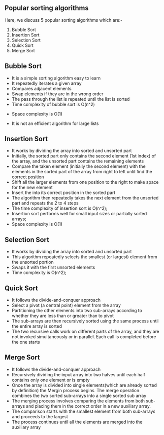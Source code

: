 ## Popular sorting algorithms
Here, we discuss 5 popular sorting algorithms which are:-

1. Bubble Sort
2. Insertion Sort
3. Selection Sort
4. Quick Sort
5. Merge Sort

## Bubble Sort

- It is a simple sorting algorithm easy to learn
- It repeatedly iterates a given array
- Compares adjacent elements
- Swap elements if they are in the wrong order
- The pass through the list is repeated until the list is sorted
- Time complexity of bubble sort is O(n^2)

* Space complexity is O(1)

- It is not an efficient algorithm for large lists

## Insertion Sort

- It works by dividing the array into sorted and unsorted part
- Initially, the sorted part only contains the second element (1st index) of the array, and the unsorted part contains the remaining elements
- Compare the taken element (initially the second element) with the elements in the sorted part of the array from right to left until find the correct position
- Shift all the larger elements from one position to the right to make space for the new element
- Insert the into its correct position in the sorted part
- The algorithm then repeatedly takes the next element from the unsorted part and repeats the 2 to 4 steps
- The time complexity of insertion sort is O(n^2);
- Insertion sort performs well for small input sizes or partially sorted arrays;
- Space complexity is O(1)

## Selection Sort

- It works by dividing the array into sorted and unsorted part
- This algorithm repeatedly selects the smallest (or largest) element from the unsorted portion
- Swaps it with the first unsorted elements
- Time complexity is O(n^2);

## Quick Sort

- It follows the divide-and-conquer approach
- Select a pivot (a central point) element from the array
- Partitioning the other elements into two sub-arrays according to whether they are less than or greater than to pivot
- The sub-arrays are then recursively sorted using the same process until the entire array is sorted
- The two recursive calls work on different parts of the array, and they are not invoked simultaneously or in parallel. Each call is completed before the one starts

## Merge Sort

- It follows the divide-and-conquer approach
- Recursively dividing the input array into two halves until each half contains only one element or is empty
- Once the array is divided into single elements(which are already sorted by definition) the Mergin process begins. The merge operation combines the two sorted sub-arrays into a single sorted sub array
- The merging process involves comparing the elements from both sub-arrays and placing them in the correct order in a new auxiliary array.
- The comparison starts with the smallest element from both sub-arrays and proceeds to the largest
- The process continues until all the elements are merged into the auxiliary array
